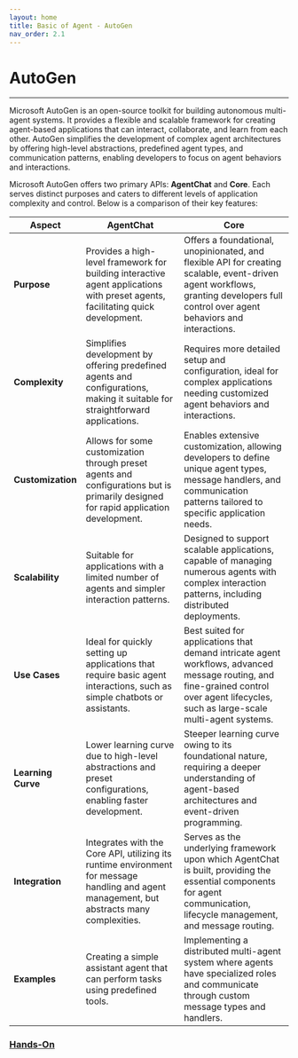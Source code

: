 ```yaml
---
layout: home
title: Basic of Agent - AutoGen
nav_order: 2.1
---
```


# AutoGen

---

Microsoft AutoGen is an open-source toolkit for building autonomous multi-agent systems. It provides a flexible and scalable framework for creating agent-based applications that can interact, collaborate, and learn from each other. AutoGen simplifies the development of complex agent architectures by offering high-level abstractions, predefined agent types, and communication patterns, enabling developers to focus on agent behaviors and interactions.

Microsoft AutoGen offers two primary APIs: **AgentChat** and **Core**. Each serves distinct purposes and caters to different levels of application complexity and control. Below is a comparison of their key features:

| Aspect               | AgentChat                                                                                                                                                 | Core                                                                                                                                                       |
|----------------------|------------------------------------------------------------------------------------------------------------------------------------------------------------|-----------------------------------------------------------------------------------------------------------------------------------------------------------|
| **Purpose**          | Provides a high-level framework for building interactive agent applications with preset agents, facilitating quick development.                           | Offers a foundational, unopinionated, and flexible API for creating scalable, event-driven agent workflows, granting developers full control over agent behaviors and interactions. |
| **Complexity**       | Simplifies development by offering predefined agents and configurations, making it suitable for straightforward applications.                            | Requires more detailed setup and configuration, ideal for complex applications needing customized agent behaviors and interactions.                        |
| **Customization**    | Allows for some customization through preset agents and configurations but is primarily designed for rapid application development.                      | Enables extensive customization, allowing developers to define unique agent types, message handlers, and communication patterns tailored to specific application needs. |
| **Scalability**      | Suitable for applications with a limited number of agents and simpler interaction patterns.                                                              | Designed to support scalable applications, capable of managing numerous agents with complex interaction patterns, including distributed deployments.         |
| **Use Cases**        | Ideal for quickly setting up applications that require basic agent interactions, such as simple chatbots or assistants.                                 | Best suited for applications that demand intricate agent workflows, advanced message routing, and fine-grained control over agent lifecycles, such as large-scale multi-agent systems. |
| **Learning Curve**   | Lower learning curve due to high-level abstractions and preset configurations, enabling faster development.                                              | Steeper learning curve owing to its foundational nature, requiring a deeper understanding of agent-based architectures and event-driven programming.         |
| **Integration**      | Integrates with the Core API, utilizing its runtime environment for message handling and agent management, but abstracts many complexities.              | Serves as the underlying framework upon which AgentChat is built, providing the essential components for agent communication, lifecycle management, and message routing. |
| **Examples**         | Creating a simple assistant agent that can perform tasks using predefined tools.                                                                         | Implementing a distributed multi-agent system where agents have specialized roles and communicate through custom message types and handlers.                |

### [Hands-On](1_basic-concept-with-autogen-studio.ipynb)